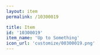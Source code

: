 ```yaml
---
layout: item
permalink: /10300019

title: Item
id: '10300019'
item_name: 'Up to Something'
icon_url: 'customize/00300019.png'
---
```

